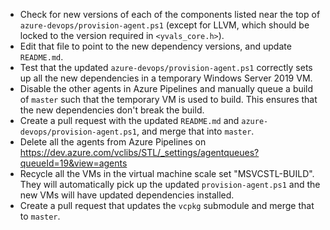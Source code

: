 * Check for new versions of each of the components listed near the top of `azure-devops/provision-agent.ps1` (except for LLVM, which should be locked to the version required in `<yvals_core.h>`).
* Edit that file to point to the new dependency versions, and update `README.md`.
* Test that the updated `azure-devops/provision-agent.ps1` correctly sets up all the new dependencies in a temporary Windows Server 2019 VM.
* Disable the other agents in Azure Pipelines and manually queue a build of `master` such that the temporary VM is used to build. This ensures that the new dependencies don't break the build.
* Create a pull request with the updated `README.md` and `azure-devops/provision-agent.ps1`, and merge that into `master`.
* Delete all the agents from Azure Pipelines on https://dev.azure.com/vclibs/STL/_settings/agentqueues?queueId=19&view=agents
* Recycle all the VMs in the virtual machine scale set "MSVCSTL-BUILD". They will automatically pick up the updated `provision-agent.ps1` and the new VMs will have updated dependencies installed.
* Create a pull request that updates the `vcpkg` submodule and merge that to `master`.